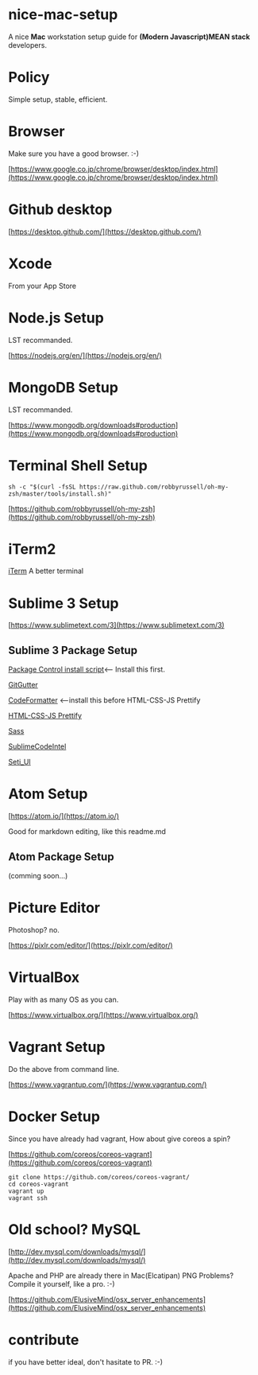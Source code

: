 # nice-mac-setup
A nice **Mac** workstation setup guide for **(Modern Javascript)MEAN stack** developers.

# Policy
Simple setup, stable, efficient.

# Browser
Make sure you have a good browser. :-)

[https://www.google.co.jp/chrome/browser/desktop/index.html](https://www.google.co.jp/chrome/browser/desktop/index.html)

# Github desktop
[https://desktop.github.com/](https://desktop.github.com/)

# Xcode
From your App Store

# Node.js Setup
LST recommanded.

[https://nodejs.org/en/](https://nodejs.org/en/)

# MongoDB Setup
LST recommanded.

[https://www.mongodb.org/downloads#production](https://www.mongodb.org/downloads#production)

# Terminal Shell Setup
`sh -c "$(curl -fsSL https://raw.github.com/robbyrussell/oh-my-zsh/master/tools/install.sh)"`

[https://github.com/robbyrussell/oh-my-zsh](https://github.com/robbyrussell/oh-my-zsh)

# iTerm2
[iTerm](https://www.iterm2.com/) A better terminal

# Sublime 3 Setup

[https://www.sublimetext.com/3](https://www.sublimetext.com/3)

## Sublime 3 Package Setup

[Package Control install script](https://packagecontrol.io/installation)<-- Install this first.

[GitGutter](https://github.com/jisaacks/GitGutter)

[CodeFormatter](https://github.com/akalongman/sublimetext-codeformatter)  <--install this before HTML-CSS-JS Prettify

[HTML-CSS-JS Prettify](https://github.com/victorporof/Sublime-HTMLPrettify)

[Sass](https://github.com/nathos/sass-textmate-bundle)

[SublimeCodeIntel](https://github.com/SublimeCodeIntel/SublimeCodeIntel)

[Seti_UI](https://github.com/ctf0/Seti_ST3)


# Atom Setup

[https://atom.io/](https://atom.io/)

Good for markdown editing, like this readme.md

## Atom Package Setup
(comming soon...)

# Picture Editor
Photoshop? no.

[https://pixlr.com/editor/](https://pixlr.com/editor/)

# VirtualBox
Play with as many OS as you can.

[https://www.virtualbox.org/](https://www.virtualbox.org/)

# Vagrant Setup
Do the above from command line.

[https://www.vagrantup.com/](https://www.vagrantup.com/)

# Docker Setup
Since you have already had vagrant, How about give coreos a spin?

[https://github.com/coreos/coreos-vagrant](https://github.com/coreos/coreos-vagrant)

```
git clone https://github.com/coreos/coreos-vagrant/
cd coreos-vagrant
vagrant up
vagrant ssh
```

# Old school? MySQL
[http://dev.mysql.com/downloads/mysql/](http://dev.mysql.com/downloads/mysql/)

Apache and PHP are already there in Mac(Elcatipan) PNG Problems? Compile it yourself, like a pro. :-)

[https://github.com/ElusiveMind/osx_server_enhancements](https://github.com/ElusiveMind/osx_server_enhancements)

# contribute
if you have better ideal, don't hasitate to PR. :-)
